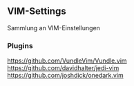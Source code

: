 ## VIM-Settings

Sammlung an VIM-Einstellungen

### Plugins
https://github.com/VundleVim/Vundle.vim
https://github.com/davidhalter/jedi-vim
https://github.com/joshdick/onedark.vim

